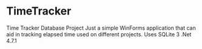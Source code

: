 # TimeTracker
Time Tracker Database Project
Just a simple WinForms application that can aid in tracking elapsed time used on different projects.
Uses SQLite 3
.Net 4.7.1
